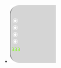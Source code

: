 - ![](https://raw.githubusercontent.com/cybercongress/prism/img-upload/components/1-molecules/widgets/m.sigma.png)